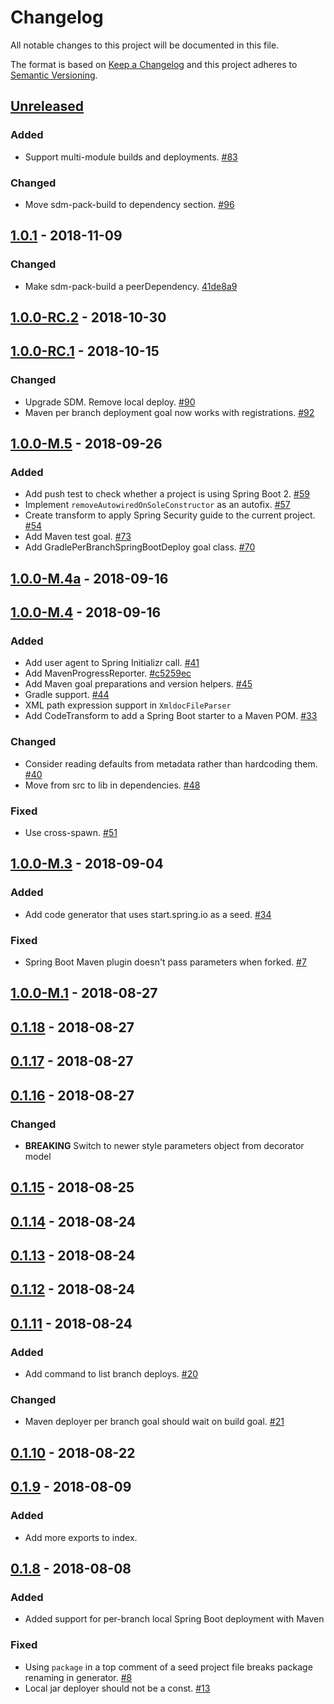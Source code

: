 # Changelog

All notable changes to this project will be documented in this file.

The format is based on [Keep a Changelog](http://keepachangelog.com/)
and this project adheres to [Semantic Versioning](http://semver.org/).

## [Unreleased](https://github.com/atomist/sdm-pack-spring/compare/1.0.1...HEAD)

### Added

-   Support multi-module builds and deployments. [#83](https://github.com/atomist/sdm-pack-spring/issues/83)

### Changed

-   Move sdm-pack-build to dependency section. [#96](https://github.com/atomist/sdm-pack-spring/issues/96)

## [1.0.1](https://github.com/atomist/sdm-pack-spring/compare/1.0.0-RC.2...1.0.1) - 2018-11-09

### Changed

-   Make sdm-pack-build a peerDependency. [41de8a9](https://github.com/atomist/sdm-pack-spring/commit/41de8a9fad5e0a4a1ab1a883e5a47ac7bcd7ae1b)

## [1.0.0-RC.2](https://github.com/atomist/sdm-pack-spring/compare/1.0.0-RC.1...1.0.0-RC.2) - 2018-10-30

## [1.0.0-RC.1](https://github.com/atomist/sdm-pack-spring/compare/1.0.0-M.5...1.0.0-RC.1) - 2018-10-15

### Changed

-   Upgrade SDM. Remove local deploy. [#90](https://github.com/atomist/sdm-pack-spring/issues/90)
-   Maven per branch deployment goal now works with registrations. [#92](https://github.com/atomist/sdm-pack-spring/issues/92)

## [1.0.0-M.5](https://github.com/atomist/sdm-pack-spring/compare/1.0.0-M.4a...1.0.0-M.5) - 2018-09-26

### Added

-   Add push test to check whether a project is using Spring Boot 2. [#59](https://github.com/atomist/sdm-pack-spring/issues/59)
-   Implement `removeAutowiredOnSoleConstructor` as an autofix. [#57](https://github.com/atomist/sdm-pack-spring/issues/57)
-   Create transform to apply Spring Security guide to the current project. [#54](https://github.com/atomist/sdm-pack-spring/issues/54)
-   Add Maven test goal. [#73](https://github.com/atomist/sdm-pack-spring/issues/73)
-   Add GradlePerBranchSpringBootDeploy goal class. [#70](https://github.com/atomist/sdm-pack-spring/issues/70)

## [1.0.0-M.4a](https://github.com/atomist/sdm-pack-spring/compare/1.0.0-M.4...1.0.0-M.4a) - 2018-09-16

## [1.0.0-M.4](https://github.com/atomist/sdm-pack-spring/compare/1.0.0-M.3...1.0.0-M.4) - 2018-09-16

### Added

-   Add user agent to Spring Initializr call. [#41](https://github.com/atomist/sdm-pack-spring/issues/41)
-   Add MavenProgressReporter. [#c5259ec](https://github.com/atomist/sdm-pack-spring/commit/c5259ecca2dbae3c1c30be66c8ac0e2cb84db5d4)
-   Add Maven goal preparations and version helpers. [#45](https://github.com/atomist/sdm-pack-spring/issues/45)
-   Gradle support. [#44](https://github.com/atomist/sdm-pack-spring/issues/44)
-   XML path expression support in `XmldocFileParser`
-   Add CodeTransform to add a Spring Boot starter to a Maven POM. [#33](https://github.com/atomist/sdm-pack-spring/issues/33)

### Changed

-   Consider reading defaults from metadata rather than hardcoding them. [#40](https://github.com/atomist/sdm-pack-spring/issues/40)
-   Move from src to lib in dependencies. [#48](https://github.com/atomist/sdm-pack-spring/issues/48)

### Fixed

-   Use cross-spawn. [#51](https://github.com/atomist/sdm-pack-spring/issues/51)

## [1.0.0-M.3](https://github.com/atomist/sdm-pack-spring/compare/1.0.0-M.1...1.0.0-M.3) - 2018-09-04

### Added

-   Add code generator that uses start.spring.io as a seed. [#34](https://github.com/atomist/sdm-pack-spring/issues/34)

### Fixed

-   Spring Boot Maven plugin doesn't pass parameters when forked. [#7](https://github.com/atomist/sdm-pack-spring/issues/7)

## [1.0.0-M.1](https://github.com/atomist/sdm-pack-spring/compare/0.1.18...1.0.0-M.1) - 2018-08-27

## [0.1.18](https://github.com/atomist/sdm-pack-spring/compare/0.1.17...0.1.18) - 2018-08-27

## [0.1.17](https://github.com/atomist/sdm-pack-spring/compare/0.1.16...0.1.17) - 2018-08-27

## [0.1.16](https://github.com/atomist/sdm-pack-spring/compare/0.1.15...0.1.16) - 2018-08-27

### Changed

-   **BREAKING** Switch to newer style parameters object from decorator model

## [0.1.15](https://github.com/atomist/sdm-pack-spring/compare/0.1.14...0.1.15) - 2018-08-25

## [0.1.14](https://github.com/atomist/sdm-pack-spring/compare/0.1.13...0.1.14) - 2018-08-24

## [0.1.13](https://github.com/atomist/sdm-pack-spring/compare/0.1.12...0.1.13) - 2018-08-24

## [0.1.12](https://github.com/atomist/sdm-pack-spring/compare/0.1.11...0.1.12) - 2018-08-24

## [0.1.11](https://github.com/atomist/sdm-pack-spring/compare/0.1.10...0.1.11) - 2018-08-24

### Added

-   Add command to list branch deploys. [#20](https://github.com/atomist/sdm-pack-spring/issues/20)

### Changed

-   Maven deployer per branch goal should wait on build goal. [#21](https://github.com/atomist/sdm-pack-spring/issues/21)

## [0.1.10](https://github.com/atomist/sdm-pack-spring/compare/0.1.9...0.1.10) - 2018-08-22

## [0.1.9](https://github.com/atomist/sdm-pack-spring/compare/0.1.8...0.1.9) - 2018-08-09

### Added

-   Add more exports to index.

## [0.1.8](https://github.com/atomist/sdm-pack-spring/tree/0.1.8) - 2018-08-08

### Added

-   Added support for per-branch local Spring Boot deployment with Maven

### Fixed

-   Using `package` in a top comment of a seed project file breaks package renaming in generator. [#8](https://github.com/atomist/sdm-pack-spring/issues/8)
-   Local jar deployer should not be a const. [#13](https://github.com/atomist/sdm-pack-spring/issues/13)
